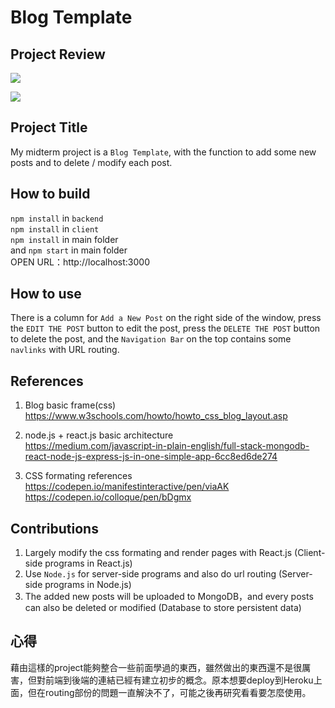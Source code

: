# Blog Template  

## Project Review

![](https://i.imgur.com/h8Yr5Dm.jpg)
  
![](https://i.imgur.com/tOTGUvp.png)


## Project Title  

My midterm project is a `Blog Template`, with the function to add some new posts and to delete / modify each post.

## How to build
`npm install` in `backend`  
`npm install` in `client`  
`npm install` in main folder  
and `npm start` in main folder  
OPEN URL：http://localhost:3000 

## How to use
There is a column for  `Add a New Post` on the right side of the window,
press the `EDIT THE POST` button to edit the post,
press the `DELETE THE POST` button to delete the post, 
and the `Navigation Bar` on the top contains some `navlinks` with URL routing.  

## References

1. Blog basic frame(css)  
https://www.w3schools.com/howto/howto_css_blog_layout.asp  

2. node.js + react.js basic architecture  
https://medium.com/javascript-in-plain-english/full-stack-mongodb-react-node-js-express-js-in-one-simple-app-6cc8ed6de274

3. CSS formating references  
https://codepen.io/manifestinteractive/pen/viaAK  
https://codepen.io/colloque/pen/bDgmx

## Contributions

1. Largely modify the css formating and render pages with React.js (Client-side programs in React.js)  
2. Use `Node.js` for server-side programs and also do url routing (Server-side programs in Node.js)  
3. The added new posts will be uploaded to MongoDB，and every posts can also be deleted or modified (Database to store persistent data)  

## 心得

藉由這樣的project能夠整合一些前面學過的東西，雖然做出的東西還不是很厲害，但對前端到後端的連結已經有建立初步的概念。原本想要deploy到Heroku上面，但在routing部份的問題一直解決不了，可能之後再研究看看要怎麼使用。  



